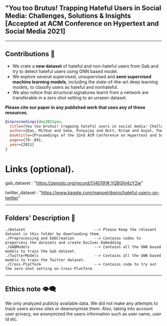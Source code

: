 
## "You too Brutus! Trapping Hateful Users in Social Media: Challenges, Solutions & Insights [Accepted at ACM Conference on Hypertext and Social Media 2021] 


------------------------------------------
**Contributions** :volcano:	
------------------------------------------

* We crate a **new dataset** of hateful and non-hateful users from Gab and try to detect hateful users using GNN based model. 
* We explore several supervised, unsupervised and **semi supervised machine learning models**, including the state-of-the-art deep learning models, to classify users as hateful and nonhateful.
* We also notice that structural signatures learnt from a network are transferable in a zero shot setting to an unseen dataset.



**Please cite our paper in any published work that uses any of these resources.**

~~~bibtex
@inproceedings{das2021you,
  title={You too brutus! trapping hateful users in social media: Challenges, solutions \& insights},
  author={Das, Mithun and Saha, Punyajoy and Dutt, Ritam and Goyal, Pawan and Mukherjee, Animesh and Mathew, Binny},
  booktitle={Proceedings of the 32nd ACM Conference on Hypertext and Social Media},
  pages={79--89},
  year={2021}
}
~~~

# Links (optional).
gab_dataset : "https://zenodo.org/record/5140191#.YQBGhI4zY2w"

twitter_dataset : "https://www.kaggle.com/manoelribeiro/hateful-users-on-twitter"


------------------------------------------
**Folders' Description** :open_file_folder:	
------------------------------------------
~~~
./Dataset                               --> Please Keep the relavant dataset in this folder by downloading them.
./Preprocessing and EmbCreation	    	--> Contains codes to preporcess the datasets and create Doc2vec Embedding
./GABModels                             --> Contains all the GNN based models to train the Gab dataset.
./TwitterModels                         --> Contains all the GNN based models to train the Twitter dataset.
./Cross-Platform                        --> Contains code to try out the zero-shot setting on Cross-Platform.
~~~



----------------------------------------------------------
**Ethics note :eye_speech_bubble:**
----------------------------------------------------------

We only analyzed publicly available data. We did not make any attempts to track users across sites or deanonymize them. Also, taking into account user privacy, we anonymized the users information such as user name, user id etc.

